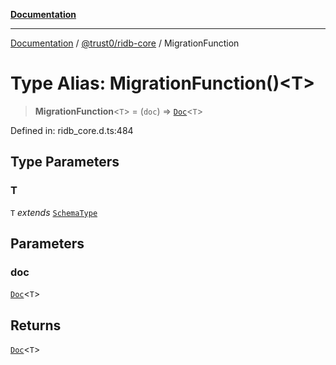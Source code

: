 [**Documentation**](../../../README.md)

***

[Documentation](../../../README.md) / [@trust0/ridb-core](../README.md) / MigrationFunction

# Type Alias: MigrationFunction()\<T\>

> **MigrationFunction**\<`T`\> = (`doc`) => [`Doc`](Doc.md)\<`T`\>

Defined in: ridb\_core.d.ts:484

## Type Parameters

### T

`T` *extends* [`SchemaType`](SchemaType.md)

## Parameters

### doc

[`Doc`](Doc.md)\<`T`\>

## Returns

[`Doc`](Doc.md)\<`T`\>
